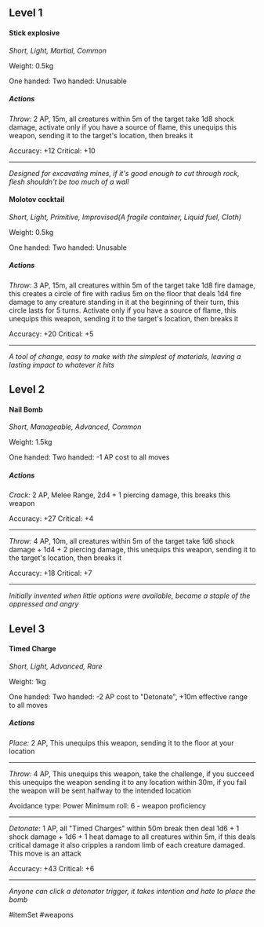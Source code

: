 ## Level 1
#### Stick explosive
*Short, Light, Martial, Common*

Weight: 0.5kg

One handed: 
Two handed: Unusable

##### Actions

*Throw:* 2 AP, 15m, all creatures within 5m of the target take 1d8 shock damage, activate only if you have a source of flame, this unequips this weapon, sending it to the target's location, then breaks it

Accuracy: +12
Critical: +10

---
*Designed for excavating mines, if it's good enough to cut through rock, flesh shouldn't be too much of a wall*

#### Molotov cocktail
*Short, Light, Primitive, Improvised(A fragile container, Liquid fuel, Cloth)*

Weight: 0.5kg

One handed: 
Two handed: Unusable

##### Actions

*Throw:* 3 AP, 15m, all creatures within 5m of the target take 1d8 fire damage, this creates a circle of fire with radius 5m on the floor that deals 1d4 fire damage to any creature standing in it at the beginning of their turn, this circle lasts for 5 turns. Activate only if you have a source of flame, this unequips this weapon, sending it to the target's location, then breaks it

Accuracy: +20
Critical: +5

---
*A tool of change, easy to make with the simplest of materials, leaving a lasting impact to whatever it hits*

## Level 2
#### Nail Bomb
*Short, Manageable, Advanced, Common*

Weight: 1.5kg

One handed: 
Two handed: -1 AP cost to all moves

##### Actions

*Crack:* 2 AP, Melee Range, 2d4 + 1 piercing damage, this breaks this weapon

Accuracy: +27
Critical: +4

---

*Throw:* 4 AP, 10m, all creatures within 5m of the target take 1d6 shock damage + 1d4 + 2 piercing damage, this unequips this weapon, sending it to the target's location, then breaks it

Accuracy: +18
Critical: +7

---
*Initially invented when little options were available, became a staple of the oppressed and angry*

## Level 3
#### Timed Charge
*Short, Light, Advanced, Rare*

Weight: 1kg

One handed: 
Two handed: -2 AP cost to "Detonate", +10m effective range to all moves

##### Actions

*Place:* 2 AP, This unequips this weapon, sending it to the floor at your location

---

*Throw:* 4 AP, This unequips this weapon, take the challenge, if you succeed this unequips the weapon sending it to any location within 30m, if you fail the weapon will be sent halfway to the intended location

Avoidance type: Power
Minimum roll: 6 - weapon proficiency

---

*Detonate:* 1 AP, all "Timed Charges" within 50m break then deal 1d6 + 1 shock damage + 1d6 + 1 heat damage to all creatures within 5m, if this deals critical damage it also cripples a random limb of each creature damaged. This move is an attack

Accuracy: +43
Critical: +6

---

*Anyone can click a detonator trigger, it takes intention and hate to place the bomb*

#itemSet #weapons 